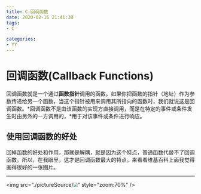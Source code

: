 ```yaml
---
title: C-回调函数
date: 2020-02-16 21:41:38
tags:
- C

categories:
- YY
---
```


# 回调函数(Callback Functions)

回调函数就是一个通过**函数指针**调用的函数。如果你把函数的指针（地址）作为参数传递给另一个函数，当这个指针被用来调用其所指向的函数时，我们就说这是回调函数。*回调函数不是由该函数的实现方直接调用，而是在特定的事件或条件发生时由另外的一方调用的，*用于对该事件或条件进行响应。

## 使用回调函数的好处
回掉函数的好处和作用，那就是解耦，就是因为这个特点，普通函数代替不了回调函数。所以，在我眼里，这才是回调函数最大的特点。来看看维基百科上面我觉得画得很好的一张图片。
***
<img src="./pictureSource/<img src="./assets/1543803099995.png" style="zoom:70%" />" style="zoom:70%" />

